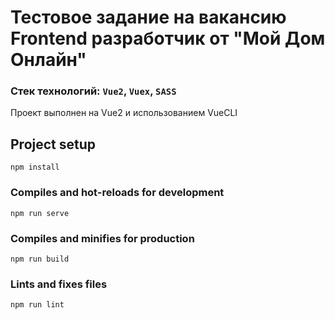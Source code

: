 # Тестовое задание на вакансию Frontend разработчик от "Мой Дом Онлайн"

### Стек технологий: `Vue2`, `Vuex`, `SASS`
Проект выполнен на Vue2 и использованием VueCLI

## Project setup
```
npm install
```

### Compiles and hot-reloads for development
```
npm run serve
```

### Compiles and minifies for production
```
npm run build
```

### Lints and fixes files
```
npm run lint
```